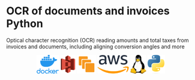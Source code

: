 # OCR of documents and invoices Python
 Optical character recognition (OCR) reading amounts and total taxes from invoices and documents, including aligning conversion angles and more


<p align="center">
  <img src="vertical-logo-monochromatic (1).webp" height="50">
  <img src="Amazon-S3-Logo.svg" height="50">
  <img src="AWS_Simple_Icons_Compute_Amazon_EC2_Instances.svg.png" height="50">

  <img src="1200px-Amazon_Web_Services_Logo.svg.png" height="50">
  <img src="Tux.svg.png" height="50">
  <img src="Python-logo-notext.svg.png" height="50">
</p>
